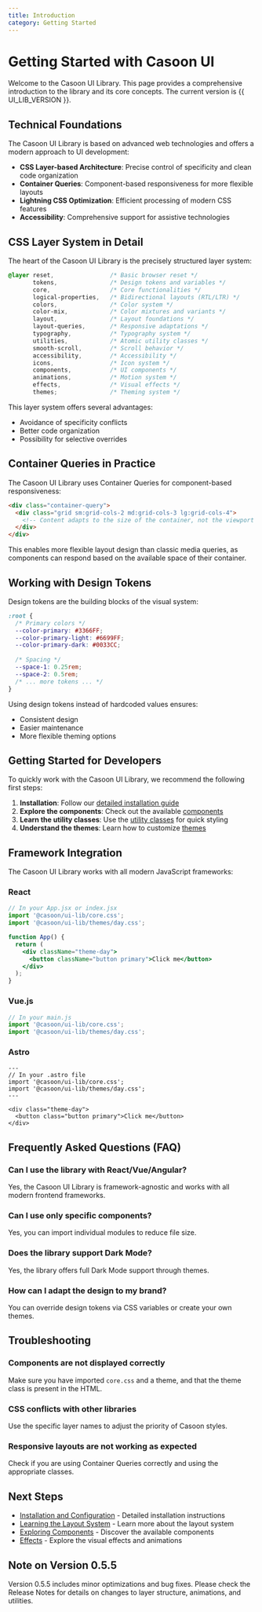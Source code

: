 ```yaml
---
title: Introduction
category: Getting Started
---
```


<script setup>
import { UI_LIB_VERSION } from '../.vitepress/data/versions'
</script>

# Getting Started with Casoon UI

Welcome to the Casoon UI Library. This page provides a comprehensive introduction to the library and its core concepts. The current version is {{ UI_LIB_VERSION }}.

## Technical Foundations

The Casoon UI Library is based on advanced web technologies and offers a modern approach to UI development:

- **CSS Layer-based Architecture**: Precise control of specificity and clean code organization
- **Container Queries**: Component-based responsiveness for more flexible layouts
- **Lightning CSS Optimization**: Efficient processing of modern CSS features
- **Accessibility**: Comprehensive support for assistive technologies

## CSS Layer System in Detail

The heart of the Casoon UI Library is the precisely structured layer system:

```css
@layer reset,                /* Basic browser reset */
       tokens,               /* Design tokens and variables */
       core,                 /* Core functionalities */
       logical-properties,   /* Bidirectional layouts (RTL/LTR) */
       colors,               /* Color system */
       color-mix,            /* Color mixtures and variants */
       layout,               /* Layout foundations */
       layout-queries,       /* Responsive adaptations */
       typography,           /* Typography system */
       utilities,            /* Atomic utility classes */
       smooth-scroll,        /* Scroll behavior */
       accessibility,        /* Accessibility */
       icons,                /* Icon system */
       components,           /* UI components */
       animations,           /* Motion system */
       effects,              /* Visual effects */
       themes;               /* Theming system */
```

This layer system offers several advantages:
- Avoidance of specificity conflicts
- Better code organization
- Possibility for selective overrides

## Container Queries in Practice

The Casoon UI Library uses Container Queries for component-based responsiveness:

```html
<div class="container-query">
  <div class="grid sm:grid-cols-2 md:grid-cols-3 lg:grid-cols-4">
    <!-- Content adapts to the size of the container, not the viewport -->
  </div>
</div>
```

This enables more flexible layout design than classic media queries, as components can respond based on the available space of their container.

## Working with Design Tokens

Design tokens are the building blocks of the visual system:

```css
:root {
  /* Primary colors */
  --color-primary: #3366FF;
  --color-primary-light: #6699FF;
  --color-primary-dark: #0033CC;
  
  /* Spacing */
  --space-1: 0.25rem;
  --space-2: 0.5rem;
  /* ... more tokens ... */
}
```

Using design tokens instead of hardcoded values ensures:
- Consistent design
- Easier maintenance
- More flexible theming options

## Getting Started for Developers

To quickly work with the Casoon UI Library, we recommend the following first steps:

1. **Installation**: Follow our [detailed installation guide](/getting-started/installation)
2. **Explore the components**: Check out the available [components](/components/)
3. **Learn the utility classes**: Use the [utility classes](/getting-started/utilities) for quick styling
4. **Understand the themes**: Learn how to customize [themes](/getting-started/themes)

## Framework Integration

The Casoon UI Library works with all modern JavaScript frameworks:

### React

```jsx
// In your App.jsx or index.jsx
import '@casoon/ui-lib/core.css';
import '@casoon/ui-lib/themes/day.css';

function App() {
  return (
    <div className="theme-day">
      <button className="button primary">Click me</button>
    </div>
  );
}
```

### Vue.js

```js
// In your main.js
import '@casoon/ui-lib/core.css';
import '@casoon/ui-lib/themes/day.css';
```

### Astro

```astro
---
// In your .astro file
import '@casoon/ui-lib/core.css';
import '@casoon/ui-lib/themes/day.css';
---

<div class="theme-day">
  <button class="button primary">Click me</button>
</div>
```

## Frequently Asked Questions (FAQ)

### Can I use the library with React/Vue/Angular?
Yes, the Casoon UI Library is framework-agnostic and works with all modern frontend frameworks.

### Can I use only specific components?
Yes, you can import individual modules to reduce file size.

### Does the library support Dark Mode?
Yes, the library offers full Dark Mode support through themes.

### How can I adapt the design to my brand?
You can override design tokens via CSS variables or create your own themes.

## Troubleshooting

### Components are not displayed correctly
Make sure you have imported `core.css` and a theme, and that the theme class is present in the HTML.

### CSS conflicts with other libraries
Use the specific layer names to adjust the priority of Casoon styles.

### Responsive layouts are not working as expected
Check if you are using Container Queries correctly and using the appropriate classes.

## Next Steps

- [Installation and Configuration](/getting-started/installation) - Detailed installation instructions
- [Learning the Layout System](/getting-started/layout) - Learn more about the layout system
- [Exploring Components](/components/) - Discover the available components
- [Effects](/effects-system) - Explore the visual effects and animations

## Note on Version 0.5.5

Version 0.5.5 includes minor optimizations and bug fixes. Please check the Release Notes for details on changes to layer structure, animations, and utilities.
